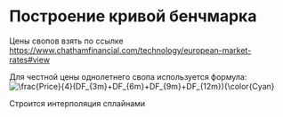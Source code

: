# Построение кривой бенчмарка

Цены свопов взять по ссылке https://www.chathamfinancial.com/technology/european-market-rates#view

Для честной цены однолетнего свопа используется формула: ![\frac{Price}{4}(DF_{3m}+DF_{6m}+DF_{9m}+DF_{12m}){\color{Cyan}](https://latex.codecogs.com/svg.image?\frac{Price}{4}(DF_{3m}&plus;DF_{6m}&plus;DF_{9m}&plus;DF_{12m}){\color{Cyan})


Строится интерполяция сплайнами
